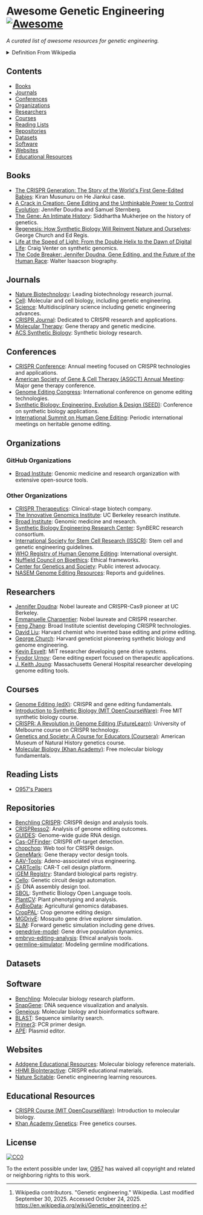 # Awesome Genetic Engineering [![Awesome](https://awesome.re/badge-flat.svg)](https://awesome.re)

_A curated list of awesome resources for genetic engineering._

<details markdown=1>

<summary> Definition From Wikipedia </summary>

> **Genetic engineering**, also called **genetic modification** or **genetic manipulation**, is the modification and manipulation of an organism's [genes](https://en.wikipedia.org/wiki/Gene "Gene") using [technology](https://en.wikipedia.org/wiki/Technology "Technology"). It is a set of [technologies](https://en.wikipedia.org/wiki/Genetic_engineering_techniques "Genetic engineering techniques") used to change the genetic makeup of cells, including the transfer of genes within and across species boundaries to produce improved or novel [organisms](https://en.wikipedia.org/wiki/Organisms "Organisms"). New [DNA](https://en.wikipedia.org/wiki/DNA "DNA") is obtained by either isolating and copying the genetic material of interest using [recombinant DNA](https://en.wikipedia.org/wiki/Recombinant_DNA "Recombinant DNA") methods or by [artificially synthesising](https://en.wikipedia.org/wiki/Artificial_gene_synthesis "Artificial gene synthesis") the DNA. A construct is usually created and used to insert this DNA into the host organism. The first recombinant DNA molecule was made by [Paul Berg](https://en.wikipedia.org/wiki/Paul_Berg "Paul Berg") in 1972 by combining DNA from the monkey virus [SV40](https://en.wikipedia.org/wiki/SV40 "SV40") with the [lambda virus](https://en.wikipedia.org/wiki/Lambda_phage "Lambda phage"). As well as inserting [genes](https://en.wikipedia.org/wiki/Gene "Gene"), the process can be used to remove, or "[knock out](https://en.wikipedia.org/wiki/Gene_knockout "Gene knockout")", genes. The new DNA can either be inserted randomly or [targeted](https://en.wikipedia.org/wiki/Gene_targeting "Gene targeting") to a specific part of the [genome](https://en.wikipedia.org/wiki/Genome "Genome"). [1](https://en.wikipedia.org/wiki/Genetic_engineering#cite_note-1) [^wikipedia_citation]

[^wikipedia_citation]: Wikipedia contributors. "Genetic engineering." Wikipedia. Last modified September 30, 2025. Accessed October 24, 2025. <https://en.wikipedia.org/wiki/Genetic_engineering>.

</details>

## Contents

- [Books](#books)
- [Journals](#journals)
- [Conferences](#conferences)
- [Organizations](#organizations)
- [Researchers](#researchers)
- [Courses](#courses)
- [Reading Lists](#reading-lists)
- [Repositories](#repositories)
- [Datasets](#datasets)
- [Software](#software)
- [Websites](#websites)
- [Educational Resources](#educational-resources)

## Books

- [The CRISPR Generation: The Story of the World's First Gene-Edited Babies](https://www.amazon.com/CRISPR-Generation-Story-Worlds-Gene-Edited/dp/0358223598): Kiran Musunuru on He Jiankui case.
- [A Crack in Creation: Gene Editing and the Unthinkable Power to Control Evolution](https://www.amazon.com/Crack-Creation-Editing-Unthinkable-Evolution/dp/0544716949): Jennifer Doudna and Samuel Sternberg.
- [The Gene: An Intimate History](https://www.amazon.com/Gene-Intimate-History-Siddhartha-Mukherjee/dp/147673352X): Siddhartha Mukherjee on the history of genetics.
- [Regenesis: How Synthetic Biology Will Reinvent Nature and Ourselves](https://www.amazon.com/Regenesis-Synthetic-Biology-Reinvent-Ourselves/dp/0465075703): George Church and Ed Regis.
- [Life at the Speed of Light: From the Double Helix to the Dawn of Digital Life](https://www.amazon.com/Life-Speed-Light-Double-Digital/dp/0670025402): Craig Venter on synthetic genomics.
- [The Code Breaker: Jennifer Doudna, Gene Editing, and the Future of the Human Race](https://www.amazon.com/Code-Breaker-Jennifer-Editing-Future/dp/1982115858): Walter Isaacson biography.

## Journals

- [Nature Biotechnology](https://www.nature.com/nbt/): Leading biotechnology research journal.
- [Cell](https://www.cell.com/): Molecular and cell biology, including genetic engineering.
- [Science](https://www.science.org/): Multidisciplinary science including genetic engineering advances.
- [CRISPR Journal](https://www.liebertpub.com/journal/crispr): Dedicated to CRISPR research and applications.
- [Molecular Therapy](https://www.cell.com/molecular-therapy-family/molecular-therapy/home): Gene therapy and genetic medicine.
- [ACS Synthetic Biology](https://pubs.acs.org/journal/asbcd6): Synthetic biology research.

## Conferences

- [CRISPR Conference](https://crisprconference.org/): Annual meeting focused on CRISPR technologies and applications.
- [American Society of Gene & Cell Therapy (ASGCT) Annual Meeting](https://annualmeeting.asgct.org/): Major gene therapy conference.
- [Genome Editing Congress](https://www.terrapinn.com/conference/genome-editing/): International conference on genome editing technologies.
- [Synthetic Biology: Engineering, Evolution & Design (SEED)](https://seed.synbiobeta.com/): Conference on synthetic biology applications.
- [International Summit on Human Gene Editing](https://www.nationalacademies.org/): Periodic international meetings on heritable genome editing.

## Organizations

### GitHub Organizations

- [Broad Institute](https://github.com/broadinstitute): Genomic medicine and research organization with extensive open-source tools.

### Other Organizations

- [CRISPR Therapeutics](https://crisprtx.com/): Clinical-stage biotech company.
- [The Innovative Genomics Institute](https://innovativegenomics.org/): UC Berkeley research institute.
- [Broad Institute](https://www.broadinstitute.org/): Genomic medicine and research.
- [Synthetic Biology Engineering Research Center](https://synberc.org/): SynBERC research consortium.
- [International Society for Stem Cell Research (ISSCR)](https://www.isscr.org/): Stem cell and genetic engineering guidelines.
- [WHO Registry of Human Genome Editing](https://www.who.int/groups/expert-advisory-committee-on-developing-global-standards-for-governance-and-oversight-of-human-genome-editing): International oversight.
- [Nuffield Council on Bioethics](https://www.nuffieldbioethics.org/topics/genome-editing): Ethical frameworks.
- [Center for Genetics and Society](https://www.geneticsandsociety.org/): Public interest advocacy.
- [NASEM Genome Editing Resources](https://www.nationalacademies.org/topics/genome-editing): Reports and guidelines.

## Researchers

- [Jennifer Doudna](https://doudnalab.org/): Nobel laureate and CRISPR-Cas9 pioneer at UC Berkeley.
- [Emmanuelle Charpentier](https://www.mpg.de/11683344/emmanuelle-charpentier): Nobel laureate and CRISPR researcher.
- [Feng Zhang](https://zlab.bio/): Broad Institute scientist developing CRISPR technologies.
- [David Liu](https://liugroup.us/): Harvard chemist who invented base editing and prime editing.
- [George Church](https://hsci.harvard.edu/people/george-m-church-phd): Harvard geneticist pioneering synthetic biology and genome engineering.
- [Kevin Esvelt](https://www.媒体lab.mit.edu/people/esvelt/overview/): MIT researcher developing gene drive systems.
- [Fyodor Urnov](https://www.altius.org/our-people/fyodor-urnov-phd/): Gene editing expert focused on therapeutic applications.
- [J. Keith Joung](https://www.jounglab.org/): Massachusetts General Hospital researcher developing genome editing tools.

## Courses

- [Genome Editing (edX)](https://www.edx.org/): CRISPR and gene editing fundamentals.
- [Introduction to Synthetic Biology (MIT OpenCourseWare)](https://ocw.mit.edu/courses/biological-engineering/): Free MIT synthetic biology course.
- [CRISPR: A Revolution in Genome Editing (FutureLearn)](https://www.futurelearn.com/): University of Melbourne course on CRISPR technology.
- [Genetics and Society: A Course for Educators (Coursera)](https://www.coursera.org/learn/genetics-society): American Museum of Natural History genetics course.
- [Molecular Biology (Khan Academy)](https://www.khanacademy.org/science/ap-biology/gene-expression-and-regulation): Free molecular biology fundamentals.

## Reading Lists

- [O957's Papers](assets/o957_reading_list.md)

## Repositories

- [Benchling CRISPR](https://github.com/benchling/crispr): CRISPR design and analysis tools.
- [CRISPResso2](https://github.com/pinellolab/CRISPResso2): Analysis of genome editing outcomes.
- [GUIDES](https://github.com/pritykinlab/guidescan-cli): Genome-wide guide RNA design.
- [Cas-OFFinder](https://github.com/snugel/cas-offinder): CRISPR off-target detection.
- [chopchop](https://github.com/valenlab/chopchop): Web tool for CRISPR design.
- [GeneMark](https://github.com/davidji99/genemark): Gene therapy vector design tools.
- [AAV-Tools](https://github.com/broadinstitute/aav-tools): Adeno-associated virus engineering.
- [CARTcells](https://github.com/immunotherapy/cart-design): CAR-T cell design platform.
- [iGEM Registry](https://github.com/SynBioHub/synbiohub): Standard biological parts registry.
- [Cello](https://github.com/CIDARLAB/cello): Genetic circuit design automation.
- [j5](https://github.com/TeselaGen/jbei-ice): DNA assembly design tool.
- [SBOL](https://github.com/SynBioDex/pySBOL3): Synthetic Biology Open Language tools.
- [PlantCV](https://github.com/danforthcenter/plantcv): Plant phenotyping and analysis.
- [AgBioData](https://github.com/agbiodata/data-resources): Agricultural genomics databases.
- [CropPAL](https://github.com/croppal/croppal): Crop genome editing design.
- [MGDrivE](https://github.com/MarshallLab/MGDrivE): Mosquito gene drive explorer simulation.
- [SLiM](https://github.com/MesserLab/SLiM): Forward genetic simulation including gene drives.
- [genedrive-model](https://github.com/messerlab/gene-drive-simulations): Gene drive population dynamics.
- [embryo-editing-analysis](https://github.com/ethicsAI/germline-editing): Ethical analysis tools.
- [germline-simulator](https://github.com/genomics/heritability-models): Modeling germline modifications.

## Datasets

## Software

- [Benchling](https://www.benchling.com/): Molecular biology research platform.
- [SnapGene](https://www.snapgene.com/): DNA sequence visualization and analysis.
- [Geneious](https://www.geneious.com/): Molecular biology and bioinformatics software.
- [BLAST](https://blast.ncbi.nlm.nih.gov/): Sequence similarity search.
- [Primer3](https://primer3.org/): PCR primer design.
- [APE](https://jorgensen.biology.utah.edu/wayned/ape/): Plasmid editor.

## Websites

- [Addgene Educational Resources](https://www.addgene.org/mol-bio-reference/): Molecular biology reference materials.
- [HHMI BioInteractive](https://www.biointeractive.org/classroom-resources/crispr-cas-9-mechanism-applications): CRISPR educational materials.
- [Nature Scitable](https://www.nature.com/scitable/topic/genetic-engineering-12/): Genetic engineering learning resources.

## Educational Resources

- [CRISPR Course (MIT OpenCourseWare)](https://ocw.mit.edu/courses/biology/7-016-introductory-biology-fall-2018/): Introduction to molecular biology.
- [Khan Academy Genetics](https://www.khanacademy.org/science/ap-biology/gene-expression-and-regulation): Free genetics courses.

## License

[![CC0](http://mirrors.creativecommons.org/presskit/buttons/88x31/svg/cc-zero.svg)](https://creativecommons.org/publicdomain/zero/1.0/)

To the extent possible under law, [O957](https://github.com/O957) has waived all copyright and related or neighboring rights to this work.

